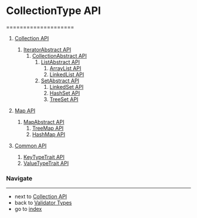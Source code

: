 # CollectionType API
====================

1. [Collection API](/docs/api/5.1.0.0.0.0.CollectionAPI.md)
    1. [IteratorAbstract API](/docs/api/5.1.1.0.0.0.IteratorAbstractAPI.md)
        1. [CollectionAbstract API](/docs/api/5.1.1.1.0.0.CollectionAbstractAPI.md)
            1. [ListAbstract API](/docs/api/5.1.1.1.1.0.ListAbstractAPI.md)
                1. [ArrayList API](/docs/api/5.1.1.1.1.1.ArrayListAPI.md)
                2. [LinkedList API](/docs/api/5.1.1.1.1.2.LinkedListAPI.md)
            2. [SetAbstract API](/docs/api/5.1.1.1.2.0.SetAbstractAPI.md)
                1. [LinkedSet API](/docs/api/5.1.1.1.2.1.LinkedSetAPI.md)
                2. [HashSet API](/docs/api/5.1.1.1.2.2.HashSetAPI.md)
                3. [TreeSet API](/docs/api/5.1.1.1.2.3.TreeSetAPI.md)


2. [Map API](/docs/api/5.2.0.0.MapAPI.md)
    1. [MapAbstract API](/docs/api/5.2.1.0.MapAbstractAPI.md)
        1. [TreeMap API](/docs/api/5.2.1.1.TreeMapAPI.md)
        2. [HashMap API](/docs/api/5.2.1.2.HashMapAPI.md)


3. [Common API](/docs/api/5.3.0.CommonAPI.md)
    1. [KeyTypeTrait API](/docs/api/5.3.1.KeyTypeTraitAPI.md)
    2. [ValueTypeTrait API](/docs/api/5.3.2.ValueTypeTraitAPI.md)
    
### Navigate
------------

* next to [Collection API](/docs/api/5.1.0.0.0.0.CollectionAPI.md)
* back to [Validator Types](/docs/4.ValidatorTypes.md)
* go to [index](/docs/README.md)